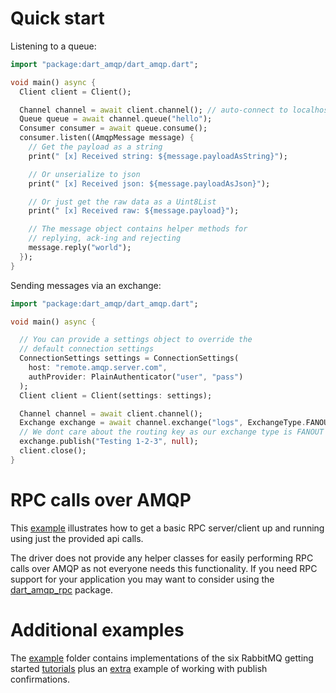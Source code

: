# Quick start

Listening to a queue:

```dart
import "package:dart_amqp/dart_amqp.dart";

void main() async {
  Client client = Client();

  Channel channel = await client.channel(); // auto-connect to localhost:5672 using guest credentials
  Queue queue = await channel.queue("hello");
  Consumer consumer = await queue.consume();
  consumer.listen((AmqpMessage message) {
    // Get the payload as a string
    print(" [x] Received string: ${message.payloadAsString}");

    // Or unserialize to json
    print(" [x] Received json: ${message.payloadAsJson}");

    // Or just get the raw data as a Uint8List
    print(" [x] Received raw: ${message.payload}");

    // The message object contains helper methods for
    // replying, ack-ing and rejecting
    message.reply("world");
  });
}
```

Sending messages via an exchange:
```dart
import "package:dart_amqp/dart_amqp.dart";

void main() async {

  // You can provide a settings object to override the
  // default connection settings
  ConnectionSettings settings = ConnectionSettings(
    host: "remote.amqp.server.com",
    authProvider: PlainAuthenticator("user", "pass")
  );
  Client client = Client(settings: settings);

  Channel channel = await client.channel();
  Exchange exchange = await channel.exchange("logs", ExchangeType.FANOUT);
  // We dont care about the routing key as our exchange type is FANOUT
  exchange.publish("Testing 1-2-3", null);
  client.close();
}
```

# RPC calls over AMQP

This [example](https://github.com/achilleasa/dart_amqp/tree/master/example/rpc) illustrates how to get a basic RPC server/client up and running using just the provided api calls.

The driver does not provide any helper classes for easily performing RPC calls over AMQP as not everyone needs this
functionality. If you need RPC support for your application you may want to consider using the [dart\_amqp\_rpc](https://pub.dartlang.org/packages/dart_amqp_rpc) package.

# Additional examples

The [example](https://github.com/achilleasa/dart_amqp/tree/master/example) folder contains implementations of the six RabbitMQ getting started [tutorials](https://www.rabbitmq.com/getstarted.html)
plus an [extra](https://github.com/achilleasa/dart_amqp/tree/master/example/confirm) example of working with publish confirmations.
